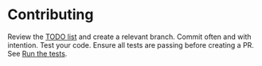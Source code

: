 # Contributing

Review the [TODO list](https://github.com/sheamunion/braintree_refunder/blob/master/TODO.md) and create a relevant branch.
Commit often and with intention.
Test your code.
Ensure all tests are passing before creating a PR. See [Run the tests](https://github.com/sheamunion/braintree_refunder#run-the-tests).
